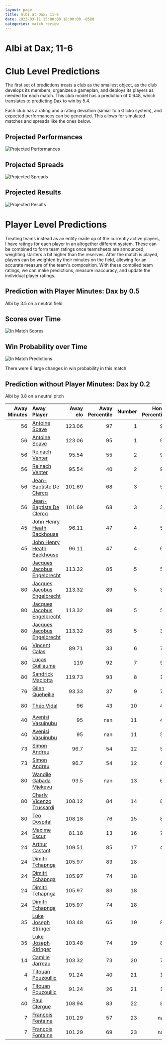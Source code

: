```yaml
---  
layout: page  
title: Albi at Dax; 11-6  
date: 2023-03-11 15:00:00 18:00:00 -0500  
categories: match review  
---
```

# Albi at Dax; 11-6

# Club Level Predictions


The first set of predictions treats a club as the smallest object, as the club develops its members, organizes a gameplan, and deploys its players as needed for each match. This club model has a prediction of 0.648, which translates to predicting Dax to win by 5.4.

Each club has a rating and a rating deviation (simiar to a Glicko system), and expected performances can be generated. This allows for simulated matches and spreads like the ones below.
## Projected Performances


![Projected Performances](plots/performances_2023-03-11-Dax-Albi.png)
## Projected Spreads


![Projected Spreads](plots/spreads_2023-03-11-Dax-Albi.png)
## Projected Results


![Projected Results](plots/resultbar_2023-03-11-Dax-Albi.png)
# Player Level Predictions


Treating teams instead as an entity made up of the currently active players, I have ratings for each player in an altogether different system. These can be combined to form team ratings once teamsheets are announced, weighting starters a bit higher than the reserves. After the match is played, players can be weighted by their minutes on the field, allowing for an accurate measure of the team's composition. With these compiled team ratings, we can make predictions, measure inaccuracy, and update the individual player ratings.
## Prediction with Player Minutes: Dax by 0.5


Albi by 3.5 on a neutral field
## Scores over Time


![In Match Scores](plots/recap_scores_2023-03-11-Dax-Albi.png)
## Win Probability over Time


![In Match Predictions](plots/recap_prob_2023-03-11-Dax-Albi.png)

There were 6 large changes in win probability in this match
## Prediction without Player Minutes: Dax by 0.2


Albi by 3.8 on a neutral pitch



|   Away Minutes | Away Player                                                                          |   Away elo |   Away Percentile |   Number |   Home Percentile |   Home elo | Home Player                                                            |   Home Minutes |
|---------------:|:-------------------------------------------------------------------------------------|-----------:|------------------:|---------:|------------------:|-----------:|:-----------------------------------------------------------------------|---------------:|
|             56 | [Antoine Soave](..//playerfiles//AntoineSoave_cleaned.md)                            |     123.06 |                97 |        1 |                94 |     117.48 | [Asa Faitotoa](..//playerfiles//AsaFaitotoa_cleaned.md)                |             58 |
|             56 | [Antoine Soave](..//playerfiles//AntoineSoave_cleaned.md)                            |     123.06 |                95 |        1 |                94 |     117.48 | [Asa Faitotoa](..//playerfiles//AsaFaitotoa_cleaned.md)                |             58 |
|             56 | [Reinach Venter](..//playerfiles//ReinachVenter_cleaned.md)                          |      95.54 |                55 |        2 |                98 |     132.37 | [Elvis Levi](..//playerfiles//ElvisLevi_cleaned.md)                    |             58 |
|             56 | [Reinach Venter](..//playerfiles//ReinachVenter_cleaned.md)                          |      95.54 |                40 |        2 |                98 |     132.37 | [Elvis Levi](..//playerfiles//ElvisLevi_cleaned.md)                    |             58 |
|             56 | [Jean-Baptiste De Clercq](..//playerfiles//Jean-BaptisteDeClercq_cleaned.md)         |     101.69 |                68 |        3 |                53 |      93.81 | [Diogo Hasse Ferreira](..//playerfiles//DiogoHasseFerreira_cleaned.md) |             58 |
|             56 | [Jean-Baptiste De Clercq](..//playerfiles//Jean-BaptisteDeClercq_cleaned.md)         |     101.69 |                68 |        3 |                30 |      93.81 | [Diogo Hasse Ferreira](..//playerfiles//DiogoHasseFerreira_cleaned.md) |             58 |
|             45 | [John Henry Heath Backhouse](..//playerfiles//JohnHenryHeathBackhouse_cleaned.md)    |      96.11 |                47 |        4 |                50 |      98.61 | [Étienne Loiret](..//playerfiles//ÉtienneLoiret_cleaned.md)            |             80 |
|             45 | [John Henry Heath Backhouse](..//playerfiles//JohnHenryHeathBackhouse_cleaned.md)    |      96.11 |                47 |        4 |                61 |      98.61 | [Étienne Loiret](..//playerfiles//ÉtienneLoiret_cleaned.md)            |             80 |
|             80 | [Jacques Jacobus Engelbrecht](..//playerfiles//JacquesJacobusEngelbrecht_cleaned.md) |     113.32 |                85 |        5 |                50 |      95.29 | [Matt Luamanu](..//playerfiles//MattLuamanu_cleaned.md)                |             62 |
|             80 | [Jacques Jacobus Engelbrecht](..//playerfiles//JacquesJacobusEngelbrecht_cleaned.md) |     113.32 |                89 |        5 |                39 |      95.29 | [Matt Luamanu](..//playerfiles//MattLuamanu_cleaned.md)                |             62 |
|             80 | [Jacques Jacobus Engelbrecht](..//playerfiles//JacquesJacobusEngelbrecht_cleaned.md) |     113.32 |                89 |        5 |                50 |      95.29 | [Matt Luamanu](..//playerfiles//MattLuamanu_cleaned.md)                |             62 |
|             80 | [Jacques Jacobus Engelbrecht](..//playerfiles//JacquesJacobusEngelbrecht_cleaned.md) |     113.32 |                85 |        5 |                39 |      95.29 | [Matt Luamanu](..//playerfiles//MattLuamanu_cleaned.md)                |             62 |
|             66 | [Vincent Calas](..//playerfiles//VincentCalas_cleaned.md)                            |      89.71 |                33 |        6 |                72 |     102.21 | [Arnaud Aletti](..//playerfiles//ArnaudAletti_cleaned.md)              |             80 |
|             80 | [Lucas Guillaume](..//playerfiles//LucasGuillaume_cleaned.md)                        |     119    |                92 |        7 |                56 |      96.9  | [Théo Tremeau](..//playerfiles//ThéoTremeau_cleaned.md)                |             58 |
|             80 | [Sandrick Maciotta](..//playerfiles//SandrickMaciotta_cleaned.md)                    |     119.73 |                93 |        8 |                12 |      80.41 | [Brice Ferrer](..//playerfiles//BriceFerrer_cleaned.md)                |             80 |
|             76 | [Gilen Queheille](..//playerfiles//GilenQueheille_cleaned.md)                        |      93.33 |                37 |        9 |                76 |     104.25 | [Sylvère Reteau](..//playerfiles//SylvèreReteau_cleaned.md)            |             62 |
|             80 | [Théo Vidal](..//playerfiles//ThéoVidal_cleaned.md)                                  |      96    |                43 |       10 |                49 |      95.2  | [Hugo Cerisier](..//playerfiles//HugoCerisier_cleaned.md)              |             80 |
|             40 | [Avenisi Vasuinubu](..//playerfiles//AvenisiVasuinubu_cleaned.md)                    |      95    |               nan |       11 |                43 |      96.4  | [Julien Dechavanne](..//playerfiles//JulienDechavanne_cleaned.md)      |             80 |
|             40 | [Avenisi Vasuinubu](..//playerfiles//AvenisiVasuinubu_cleaned.md)                    |      95    |               nan |       11 |                53 |      96.4  | [Julien Dechavanne](..//playerfiles//JulienDechavanne_cleaned.md)      |             80 |
|             73 | [Simon Andreu](..//playerfiles//SimonAndreu_cleaned.md)                              |      96.7  |                54 |       12 |                54 |     100.91 | [Ilikena Bolakoro](..//playerfiles//IlikenaBolakoro_cleaned.md)        |             80 |
|             73 | [Simon Andreu](..//playerfiles//SimonAndreu_cleaned.md)                              |      96.7  |                54 |       12 |                68 |     100.91 | [Ilikena Bolakoro](..//playerfiles//IlikenaBolakoro_cleaned.md)        |             80 |
|             80 | [Wandile Gabada  Mjekevu](..//playerfiles//WandileGabadaMjekevu_cleaned.md)          |      93.5  |               nan |       13 |                65 |      99.89 | [Rodrigo Marta](..//playerfiles//RodrigoMarta_cleaned.md)              |             80 |
|             80 | [Charly Vicenzo Trussardi](..//playerfiles//CharlyVicenzoTrussardi_cleaned.md)       |     108.12 |                84 |       14 |                89 |     114.3  | [Guillaume Bouche](..//playerfiles//GuillaumeBouche_cleaned.md)        |             62 |
|             80 | [Téo Dospital](..//playerfiles//TéoDospital_cleaned.md)                              |     108.18 |                76 |       15 |                85 |     110.01 | [Théo Duprat](..//playerfiles//ThéoDuprat_cleaned.md)                  |             80 |
|             24 | [Maxime Escur](..//playerfiles//MaximeEscur_cleaned.md)                              |      81.18 |                13 |       16 |                77 |     103.09 | [Louis Mary](..//playerfiles//LouisMary_cleaned.md)                    |             22 |
|             24 | [Arthur Castant](..//playerfiles//ArthurCastant_cleaned.md)                          |     109.51 |                85 |       17 |                45 |      93.6  | [Louis Barrere](..//playerfiles//LouisBarrere_cleaned.md)              |             22 |
|             24 | [Dimitri Tchapnga](..//playerfiles//DimitriTchapnga_cleaned.md)                      |     105.97 |                83 |       18 |                 8 |      77.75 | [Thibaud Dréan](..//playerfiles//ThibaudDréan_cleaned.md)              |             22 |
|             24 | [Dimitri Tchapnga](..//playerfiles//DimitriTchapnga_cleaned.md)                      |     105.97 |                74 |       18 |                 8 |      77.75 | [Thibaud Dréan](..//playerfiles//ThibaudDréan_cleaned.md)              |             22 |
|             24 | [Dimitri Tchapnga](..//playerfiles//DimitriTchapnga_cleaned.md)                      |     105.97 |                83 |       18 |                 6 |      77.75 | [Thibaud Dréan](..//playerfiles//ThibaudDréan_cleaned.md)              |             22 |
|             24 | [Dimitri Tchapnga](..//playerfiles//DimitriTchapnga_cleaned.md)                      |     105.97 |                74 |       18 |                 6 |      77.75 | [Thibaud Dréan](..//playerfiles//ThibaudDréan_cleaned.md)              |             22 |
|             35 | [Luke Joseph Stringer](..//playerfiles//LukeJosephStringer_cleaned.md)               |     103.48 |                65 |       19 |                86 |     111.4  | [Yoan Gaune](..//playerfiles//YoanGaune_cleaned.md)                    |             18 |
|             35 | [Luke Joseph Stringer](..//playerfiles//LukeJosephStringer_cleaned.md)               |     103.48 |                74 |       19 |                86 |     111.4  | [Yoan Gaune](..//playerfiles//YoanGaune_cleaned.md)                    |             18 |
|             14 | [Camille Jarreau](..//playerfiles//CamilleJarreau_cleaned.md)                        |     103.32 |                73 |       20 |                79 |     108.24 | [Paul Arnaud Ausset](..//playerfiles//PaulArnaudAusset_cleaned.md)     |             22 |
|              4 | [Titouan Pouzoullic](..//playerfiles//TitouanPouzoullic_cleaned.md)                  |      91.24 |                40 |       21 |                15 |      80.52 | [Adrien Ayestaran](..//playerfiles//AdrienAyestaran_cleaned.md)        |             18 |
|              4 | [Titouan Pouzoullic](..//playerfiles//TitouanPouzoullic_cleaned.md)                  |      91.24 |                26 |       21 |                15 |      80.52 | [Adrien Ayestaran](..//playerfiles//AdrienAyestaran_cleaned.md)        |             18 |
|             40 | [Paul Clergue](..//playerfiles//PaulClergue_cleaned.md)                              |     108.94 |                83 |       22 |                87 |     110.64 | [Théo Gatelier](..//playerfiles//ThéoGatelier_cleaned.md)              |             18 |
|              7 | [François Fontaine](..//playerfiles//FrançoisFontaine_cleaned.md)                    |     101.29 |                57 |       23 |               nan |     nan    | nan                                                                    |            nan |
|              7 | [François Fontaine](..//playerfiles//FrançoisFontaine_cleaned.md)                    |     101.29 |                69 |       23 |               nan |     nan    | nan                                                                    |            nan |

